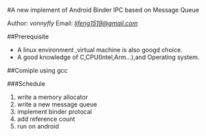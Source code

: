 #A new implement of Android Binder IPC based on Message Queue

Author: *vonnyfly*
Email: *lifeng1519@gmail.com*

##Prerequisite
*   A linux environment ,virtual machine is also googd choice.
*   A good knowledge of C,CPU(Intel,Arm...),and Operating system.

##Comiple
using gcc

###Schedule
1. write a memory allocator
2. write a new message queue
3. implement binder protocal
4. add reference count 
5. run on android
